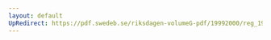 ```yaml
---
layout: default
UpRedirect: https://pdf.swedeb.se/riksdagen-volumeG-pdf/19992000/reg_19992000/reg_19992000_0191.pdf
---
```

